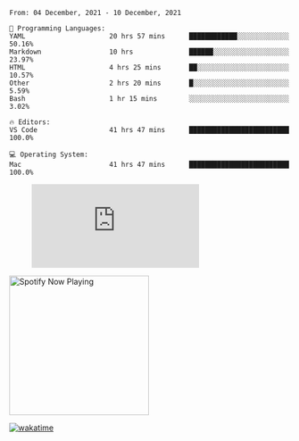 <!--START_SECTION:waka-->
```text
From: 04 December, 2021 - 10 December, 2021

💬 Programming Languages: 
YAML                     20 hrs 57 mins      ████████████░░░░░░░░░░░░░   50.16% 
Markdown                 10 hrs              ██████░░░░░░░░░░░░░░░░░░░   23.97% 
HTML                     4 hrs 25 mins       ██░░░░░░░░░░░░░░░░░░░░░░░   10.57% 
Other                    2 hrs 20 mins       █░░░░░░░░░░░░░░░░░░░░░░░░   5.59% 
Bash                     1 hr 15 mins        ░░░░░░░░░░░░░░░░░░░░░░░░░   3.02%

🔥 Editors: 
VS Code                  41 hrs 47 mins      █████████████████████████   100.0%

💻 Operating System: 
Mac                      41 hrs 47 mins      █████████████████████████   100.0%

```


<!--END_SECTION:waka-->

<figure><embed src="https://wakatime.com/share/@gregnrobinson/001c6d31-0c95-44f9-b6d7-9fd705354f62.svg"></embed></figure>

[<img src="https://spotify-playing-gregnrobinson.vercel.app/api/spotify/?background_color=transparent&border_color=transparent" alt="Spotify Now Playing" width="250" />](https://open.spotify.com/user/gregnrobinson-ca)

[![wakatime](https://wakatime.com/badge/user/37718f76-572e-4513-b2c5-41c4d93d287a.svg)](https://wakatime.com/@37718f76-572e-4513-b2c5-41c4d93d287a)



